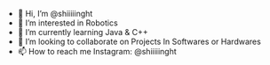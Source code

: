 - 👋 Hi, I’m                              @shiiiiinght
- 👀 I’m interested in                    Robotics
- 🌱 I’m currently learning               Java & C++
- 💞️ I’m looking to collaborate on        Projects In Softwares or Hardwares
- 📫 How to reach me                      Instagram: @shiiiiinght                              

<!---
shiiiiinght/shiiiiinght is a ✨ special ✨ repository because its `README.md` (this file) appears on your GitHub profile.
You can click the Preview link to take a look at your changes.
--->
